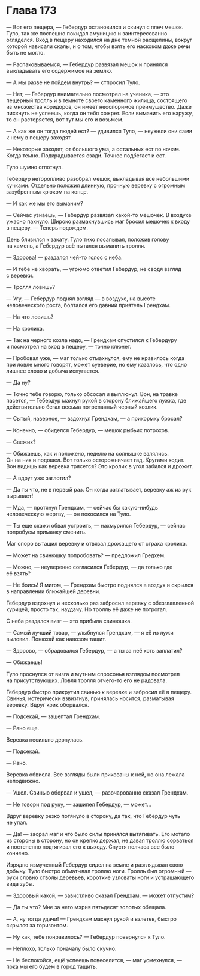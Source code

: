 # Глава 173

— Вот его пещера, — Гебердур остановился и скинул с плеч мешок. Туло, так же поспешно покидал амуницию и заинтересованно огляделся. Вход в пещеру находился на дне темной расщелины, вокруг которой нависали скалы, и о том, чтобы взять его наскоком даже речи быть не могло.

— Распаковываемся, — Гебердур развязал мешок и принялся выкладывать его содержимое на землю.

— А мы разве не пойдем внутрь? — стпросил Туло.

— Нет, — Гебердур внимательно посмотрел на ученика, — это пещерный тролль и в темноте своего каменного жилища, состоящего из множества коридоров, он имеет неоспоримое преимущество. Даже пискнуть не успеешь, когда он тебя сожрет. Если выманить его наружу, то он растеряется, вот тут мы его и возьмем.

— А как же он тогда людей ест? — удивился Туло, — неужели они сами к нему в пещеру заходят. 

— Некоторые заходят, от большого ума, а остальных ест по ночам. Когда темно. Подкрадывается сзади. Точнее подбегает и ест.

Туло шумно сглотнул.

Гебердур неторопливо разобрал мешок, выкладывая все небольшими кучками. Отдельно положил длинную, прочную веревку с огромным зазубренным крюком на конце.

— И как же мы его выманим?

— Сейчас узнаешь, — Гебердур развязал какой-то мешочек. В воздухе ужасно пахнуло. Широко размахнувшись маг бросил мешочек к входу в пещеру. — Теперь подождем.

День близился к закату. Туло тихо посапывал, положив голову на камень, а Гебердур всё пытался выманить тролля.

— Здорова! — раздался чей-то голос с неба.

— И тебе не хворать, — угрюмо ответил Гебердур, не сводя взгляд с веревки.

— Тролля ловишь?

— Угу, — Гебердур поднял взгляд — в воздухе, на высоте человеческого роста, болтался его давний приятель Грендхам.

— На что ловишь?

— На кролика. 

— Так на черного козла надо, — Грендхам спустился к Гебердуру и посмотрел на вход в пещеру, — точно клюнет.

— Пробовал уже, — маг только отмахнулся, ему не нравилось когда при ловле много говорят, может суеверие, но ему казалось, что одно лишнее слово и добыча испугается.

— Да ну?

— Точно тебе говорю, только обсосал и выплюнул. Вон, на травке пасется, — Гебердур махнул рукой в сторону ближайшего лужка, где действительно бегал весьма потрепанный черный козлик.

— Сытый, наверное, — вздохнул Грендхам, — а прикормку бросал?

— Конечно, — обиделся Гебердур, — мешок рыбьих потрохов.

— Свежих?

— Обижаешь, как и положено, неделю на солнышке валялись. Он на них и подошел. Вот только осторожничает гад. Кругами ходит. Вон видишь как веревка трясется? Это кролик в угол забился и дрожит.

— А вдруг уже заглотил?

— Да ты что, не в первый раз. Он когда заглатывает, веревку аж из рук вырывает!

— Мда, — протянул Грендхам, — сейчас бы какую-нибудь человеческую жертву, — он покосился на Туло.

— Ты еще скажи обвал устроить, — нахмурился Гебердур, — сейчас попробуем приманку сменить.

Маг споро вытащил веревку и отвязал дрожащего от страха кролика. 

— Может на свинюшку попробовать? — предложил Гредхем.

— Можно, — неуверенно согласился Гебердур, — да только где её взять?

— Не боись! Я мигом, — Грендхам быстро поднялся в воздух и скрылся в направлении ближайшей деревни.

Гебердур вздохнул и несколько раз забросил веревку с обезглавленной курицей, просто так, наудачу. Но тролль её даже не потрогал.

С неба раздался визг — это прибыла свинюшка.

— Самый лучший товар, — улыбнулся Грендхам, — я её из лужи выловил. Понюхай как навозом тащит.

— Здорово, — обрадовался Гебердур, — а ты за неё хоть заплатил? 

— Обижаешь!

Туло проснулся от визга и мутным спросонья взглядом посмотрел на присутствующих. Ловля тролля отчего-то его не радовала.

Гебердур быстро прикрутил свинью к веревке и забросил её в пещеру. Свинья, истерически взвизгнув, принялась носится, разматывая веревку. Вдруг крик оборвался.

— Подсекай, — зашептал Грендхам.

— Рано еще.

Веревка несильно дернулась.

— Подсекай.

— Рано.

Веревка обвисла. Все взгляды были прикованы к ней, но она лежала неподвижно.

— Ушел. Свинью оборвал и ушел, — разочарованно сказал Грендхам.

— Не говори под руку, — зашипел Гебердур, — может...

Вдруг веревку резко потянуло в сторону, да так, что Гебердур чуть не упал.

— Да! — заорал маг и что было силы принялся вытягивать. Его мотало из стороны в сторону, но он крепко держал, не давая троллю сорваться и постепенно подтягивал его к выходу. Спустя полчаса все было кончено.

Изрядно измученный Гебердур сидел на земле и разглядывал свою добычу. Туло быстро обматывал троллю ноги. Тролль был огромный — руки словно стволы деревьев, короткие узловаты ноги и устрашающего вида зубы. 

— Здоровый какой, — завистливо сказал Грендхам, — может отпустим?

— Да ты что? Мне за него мэрия пятьдесят золотых обещала.

— А, ну тогда удачи! — Грендхам махнул рукой и взлетев, быстро скрылся за горизонтом.

— Ну как, тебе понравилось? — Гебердур повернулся к Туло.

— Неплохо, только поначалу было скучно.

— Не беспокойся, ещё успеешь повеселится, — маг усмехнулся, — пока мы его будем в город тащить.



